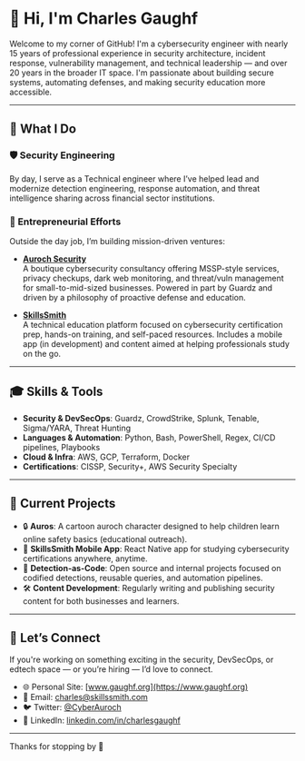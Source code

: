 
# 👋 Hi, I'm Charles Gaughf

Welcome to my corner of GitHub! I'm a cybersecurity engineer with nearly 15 years of professional experience in security architecture, incident response, vulnerability management, and technical leadership — and over 20 years in the broader IT space. I'm passionate about building secure systems, automating defenses, and making security education more accessible.

---

## 🔧 What I Do

### 🛡️ Security Engineering
By day, I serve as a Technical engineer where I’ve helped lead and modernize detection engineering, response automation, and threat intelligence sharing across financial sector institutions.

### 🚀 Entrepreneurial Efforts
Outside the day job, I’m building mission-driven ventures:

- **[Auroch Security](https://aurochsecurity.com)**  
  A boutique cybersecurity consultancy offering MSSP-style services, privacy checkups, dark web monitoring, and threat/vuln management for small-to-mid-sized businesses. Powered in part by Guardz and driven by a philosophy of proactive defense and education.

- **[SkillsSmith](https://skillssmith.com)**  
  A technical education platform focused on cybersecurity certification prep, hands-on training, and self-paced resources. Includes a mobile app (in development) and content aimed at helping professionals study on the go.

---

## 🎓 Skills & Tools

- **Security & DevSecOps**: Guardz, CrowdStrike, Splunk, Tenable, Sigma/YARA, Threat Hunting
- **Languages & Automation**: Python, Bash, PowerShell, Regex, CI/CD pipelines, Playbooks
- **Cloud & Infra**: AWS, GCP, Terraform, Docker
- **Certifications**: CISSP, Security+, AWS Security Specialty

---

## 🧠 Current Projects

- 🔒 **Auros**: A cartoon auroch character designed to help children learn online safety basics (educational outreach).
- 📱 **SkillsSmith Mobile App**: React Native app for studying cybersecurity certifications anywhere, anytime.
- 🧪 **Detection-as-Code**: Open source and internal projects focused on codified detections, reusable queries, and automation pipelines.
- 🛠️ **Content Development**: Regularly writing and publishing security content for both businesses and learners.

---

## 💬 Let’s Connect

If you're working on something exciting in the security, DevSecOps, or edtech space — or you’re hiring — I’d love to connect.

- 🌐 Personal Site: [www.gaughf.org](https://www.gaughf.org)
- 📧 Email: [charles@skillssmith.com](mailto:charles@skillssmith.com)
- 🐦 Twitter: [@CyberAuroch](https://twitter.com/CyberAuroch)
- 🔗 LinkedIn: [linkedin.com/in/charlesgaughf](https://www.linkedin.com/in/charlesgaughf)

---

Thanks for stopping by 👋
